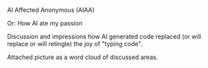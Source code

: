AI Affected Anonymous (AIAA)



Or: How AI ate my passion





Discussion and impressions how AI generated code replaced (or will replace or will retingle) the joy of "typing code".



Attached picture as a word cloud of discussed areas.



